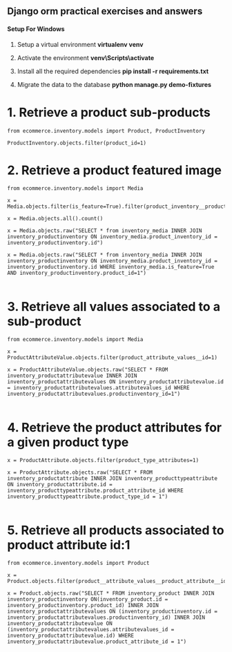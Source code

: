 ## Django orm practical exercises and answers


#### Setup For Windows

1. Setup a virtual environment **virtualenv venv**

2. Activate the environment **venv\Scripts\activate**

3. Install all the required dependencies **pip install -r requirements.txt**

4. Migrate the data to the database **python manage.py demo-fixtures**

# 1. Retrieve a product sub-products

``` 
from ecommerce.inventory.models import Product, ProductInventory

ProductInventory.objects.filter(product_id=1)

```

# 2.  Retrieve a product featured image

```
from ecommerce.inventory.models import Media

x = Media.objects.filter(is_feature=True).filter(product_inventory__product_id__name="test")

x = Media.objects.all().count()

x = Media.objects.raw("SELECT * from inventory_media INNER JOIN inventory_productinventory ON inventory_media.product_inventory_id = inventory_productinventory.id")

x = Media.objects.raw("SELECT * from inventory_media INNER JOIN inventory_productinventory ON inventory_media.product_inventory_id = inventory_productinventory.id WHERE inventory_media.is_feature=True AND inventory_productinventory.product_id=1")


```



# 3.  Retrieve all values associated to a sub-product

```
from ecommerce.inventory.models import Media

x = ProductAttributeValue.objects.filter(product_attribute_values__id=1)

x = ProductAttributeValue.objects.raw("SELECT * FROM inventory_productattributevalue INNER JOIN inventory_productattributevalues ON inventory_productattributevalue.id = inventory_productattributevalues.attributevalues_id WHERE inventory_productattributevalues.productinventory_id=1")


```




# 4. Retrieve the product attributes for a given product type

```
x = ProductAttribute.objects.filter(product_type_attributes=1)

x = ProductAttribute.objects.raw("SELECT * FROM inventory_productattribute INNER JOIN inventory_producttypeattribute ON inventory_productattribute.id = inventory_producttypeattribute.product_attribute_id WHERE inventory_producttypeattribute.product_type_id = 1")


```


# 5. Retrieve all products associated to product attribute id:1

```
from ecommerce.inventory.models import Product

x = Product.objects.filter(product__attribute_values__product_attribute__id=1).distinct().count()

x = Product.objects.raw("SELECT * FROM inventory_product INNER JOIN inventory_productinventory ON(inventory_product.id = inventory_productinventory.product_id) INNER JOIN inventory_productattributevalues ON (inventory_productinventory.id = inventory_productattributevalues.productinventory_id) INNER JOIN inventory_productattributevalue ON (inventory_productattributevalues.attributevalues_id = inventory_productattributevalue.id) WHERE inventory_productattributevalue.product_attribute_id = 1")


```


